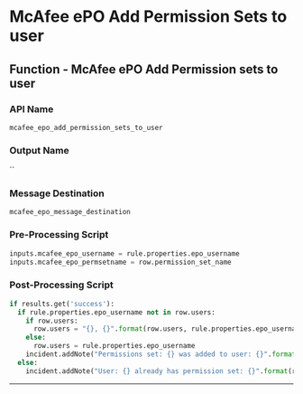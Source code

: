 <!--
    DO NOT MANUALLY EDIT THIS FILE
    THIS FILE IS AUTOMATICALLY GENERATED WITH resilient-sdk codegen
    Generated with resilient-sdk v50.0.151
-->

# McAfee ePO Add Permission Sets to user

## Function - McAfee ePO Add Permission sets to user

### API Name
`mcafee_epo_add_permission_sets_to_user`

### Output Name
``

### Message Destination
`mcafee_epo_message_destination`

### Pre-Processing Script
```python
inputs.mcafee_epo_username = rule.properties.epo_username
inputs.mcafee_epo_permsetname = row.permission_set_name
```

### Post-Processing Script
```python
if results.get('success'):
  if rule.properties.epo_username not in row.users:
    if row.users:
      row.users = "{}, {}".format(row.users, rule.properties.epo_username)
    else:
      row.users = rule.properties.epo_username
    incident.addNote("Permissions set: {} was added to user: {}".format(row.permission_set_name, rule.properties.epo_username))
  else:
    incident.addNote("User: {} already has permission set: {}".format(rule.properties.epo_username, row.permission_set_name))
```

---

